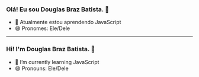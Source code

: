 ### Olá! Eu sou Douglas Braz Batista. 👋

- 🌱 Atualmente estou aprendendo JavaScript
- 😄 Pronomes: Ele/Dele



----------------------------------------------------------------------------------

### Hi! I'm Douglas Braz Batista. 👋

- 🌱 I’m currently learning JavaScript
- 😄 Pronouns: Ele/Dele
